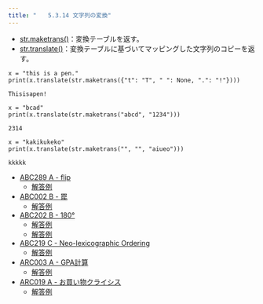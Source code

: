 ```yaml
---
title: "　　5.3.14 文字列の変換"
---
```


* [str.maketrans()](https://docs.python.org/ja/3/library/stdtypes.html#str.maketrans)：変換テーブルを返す。
* [str.translate()](https://docs.python.org/ja/3/library/stdtypes.html#str.translate)：変換テーブルに基づいてマッピングした文字列のコピーを返す。

```python:サンプルコード
x = "this is a pen."
print(x.translate(str.maketrans({"t": "T", " ": None, ".": "!"})))
```

```text:実行結果
Thisisapen!
```

```python:サンプルコード
x = "bcad"
print(x.translate(str.maketrans("abcd", "1234")))
```

```text:実行結果
2314
```

```python:サンプルコード
x = "kakikukeko"
print(x.translate(str.maketrans("", "", "aiueo")))
```

```text:実行結果
kkkkk
```

- [ABC289 A - flip](https://atcoder.jp/contests/abc289/tasks/abc289_a)
    - [解答例](https://atcoder.jp/contests/abc289/submissions/39472595)
- [ABC002 B - 罠](https://atcoder.jp/contests/abc002/tasks/abc002_2)
    - [解答例](https://atcoder.jp/contests/abc002/submissions/35454052)
- [ABC202 B - 180°](https://atcoder.jp/contests/abc202/tasks/abc202_b)
    - [解答例](https://atcoder.jp/contests/abc202/submissions/24703490)
    - [解答例](https://atcoder.jp/contests/abc202/submissions/24703510)
- [ABC219 C - Neo-lexicographic Ordering](https://atcoder.jp/contests/abc219/tasks/abc219_c)
    - [解答例](https://atcoder.jp/contests/abc219/submissions/29610019)
- [ARC003 A - GPA計算](https://atcoder.jp/contests/arc003/tasks/arc003_1)
    - [解答例](https://atcoder.jp/contests/arc003/submissions/17769207)
- [ARC019 A - お買い物クライシス](https://atcoder.jp/contests/arc019/tasks/arc019_1)
    - [解答例](https://atcoder.jp/contests/arc019/submissions/17746805)